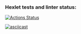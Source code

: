 ### Hexlet tests and linter status:
[![Actions Status](https://github.com/Siletskiy-igor/java-project-71/workflows/hexlet-check/badge.svg)](https://github.com/Siletskiy-igor/java-project-71/actions)

[![asciicast](https://asciinema.org/a/mzychWyI77GX9EHzEGA4CLH1J.svg)](https://asciinema.org/a/mzychWyI77GX9EHzEGA4CLH1J)
